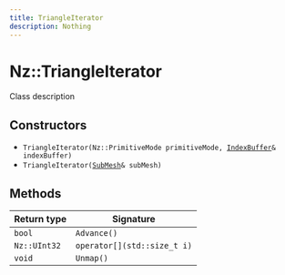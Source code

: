 ```yaml
---
title: TriangleIterator
description: Nothing
---
```


# Nz::TriangleIterator

Class description

## Constructors

- `TriangleIterator(Nz::PrimitiveMode primitiveMode, `[`IndexBuffer`](documentation/generated/Utility/IndexBuffer.md)`& indexBuffer)`
- `TriangleIterator(`[`SubMesh`](documentation/generated/Utility/SubMesh.md)`& subMesh)`

## Methods

| Return type | Signature |
| ----------- | --------- |
| `bool` | `Advance()` |
| `Nz::UInt32` | `operator[](std::size_t i)` |
| `void` | `Unmap()` |
